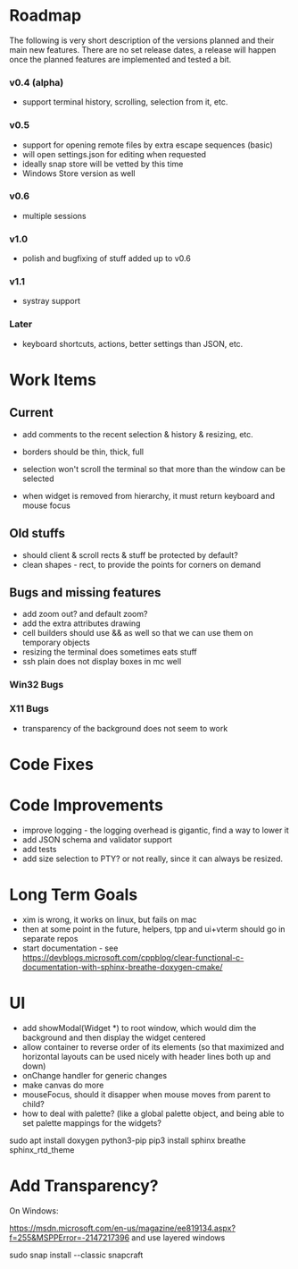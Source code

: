 ﻿# Roadmap

The following is very short description of the versions planned and their main new features. There are no set release dates, a release will happen once the planned features are implemented and tested a bit.

### v0.4 (alpha)

- support terminal history, scrolling, selection from it, etc. 

### v0.5

- support for opening remote files by extra escape sequences (basic)
- will open settings.json for editing when requested
- ideally snap store will be vetted by this time
- Windows Store version as well

### v0.6

- multiple sessions

### v1.0

- polish and bugfixing of stuff added up to v0.6

### v1.1

- systray support

### Later

- keyboard shortcuts, actions, better settings than JSON, etc. 

# Work Items

## Current

- add comments to the recent selection & history & resizing, etc.

- borders should be thin, thick, full
- selection won't scroll the terminal so that more than the window can be selected





- when widget is removed from hierarchy, it must return keyboard and mouse focus





## Old stuffs

- should client & scroll rects & stuff be protected by default?
- clean shapes - rect, to provide the points for corners on demand

## Bugs and missing features

- add zoom out? and default zoom? 
- add the extra attributes drawing
- cell builders should use && as well so that we can use them on temporary objects
- resizing the terminal does sometimes eats stuff
- ssh plain does not display boxes in mc well

### Win32 Bugs

### X11 Bugs

- transparency of the background does not seem to work

# Code Fixes

# Code Improvements 

- improve logging - the logging overhead is gigantic, find a way to lower it
- add JSON schema and validator support
- add tests
- add size selection to PTY? or not really, since it can always be resized. 

# Long Term Goals

- xim is wrong, it works on linux, but fails on mac
- then at some point in the future, helpers, tpp and ui+vterm should go in separate repos
- start documentation - see https://devblogs.microsoft.com/cppblog/clear-functional-c-documentation-with-sphinx-breathe-doxygen-cmake/

# UI

- add showModal(Widget *) to root window, which would dim the background and then display the widget centered
- allow container to reverse order of its elements (so that maximized and horizontal layouts can be used nicely with header lines both up and down)
- onChange handler for generic changes
- make canvas do more
- mouseFocus, should it disapper when mouse moves from parent to child? 
- how to deal with palette? (like a global palette object, and being able to set palette mappings for the widgets? 

sudo apt install doxygen python3-pip
pip3 install sphinx breathe sphinx_rtd_theme

# Add Transparency?

On Windows:

https://msdn.microsoft.com/en-us/magazine/ee819134.aspx?f=255&MSPPError=-2147217396
and use layered windows

sudo snap install --classic snapcraft